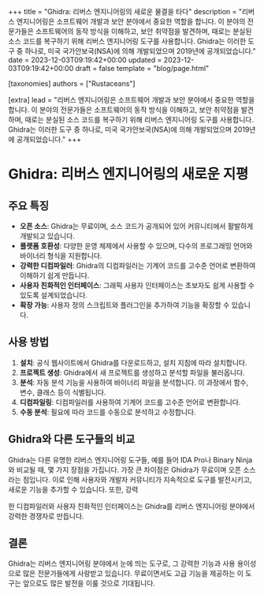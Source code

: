 +++
title = "Ghidra: 리버스 엔지니어링의 새로운 물결을 타다"
description = "리버스 엔지니어링은 소프트웨어 개발과 보안 분야에서 중요한 역할을 합니다. 이 분야의 전문가들은 소프트웨어의 동작 방식을 이해하고, 보안 취약점을 발견하며, 때로는 분실된 소스 코드를 복구하기 위해 리버스 엔지니어링 도구를 사용합니다. Ghidra는 이러한 도구 중 하나로, 미국 국가안보국(NSA)에 의해 개발되었으며 2019년에 공개되었습니다."
date = 2023-12-03T09:19:42+00:00
updated = 2023-12-03T09:19:42+00:00
draft = false
template = "blog/page.html"

[taxonomies]
authors = ["Rustaceans"]

[extra]
lead = "리버스 엔지니어링은 소프트웨어 개발과 보안 분야에서 중요한 역할을 합니다. 이 분야의 전문가들은 소프트웨어의 동작 방식을 이해하고, 보안 취약점을 발견하며, 때로는 분실된 소스 코드를 복구하기 위해 리버스 엔지니어링 도구를 사용합니다. Ghidra는 이러한 도구 중 하나로, 미국 국가안보국(NSA)에 의해 개발되었으며 2019년에 공개되었습니다."
+++

# Ghidra: 리버스 엔지니어링의 새로운 지평

## 주요 특징

- **오픈 소스**: Ghidra는 무료이며, 소스 코드가 공개되어 있어 커뮤니티에서 활발하게 개발되고 있습니다.
- **플랫폼 호환성**: 다양한 운영 체제에서 사용할 수 있으며, 다수의 프로그래밍 언어와 바이너리 형식을 지원합니다.
- **강력한 디컴파일러**: Ghidra의 디컴파일러는 기계어 코드를 고수준 언어로 변환하여 이해하기 쉽게 만듭니다.
- **사용자 친화적인 인터페이스**: 그래픽 사용자 인터페이스는 초보자도 쉽게 사용할 수 있도록 설계되었습니다.
- **확장 가능**: 사용자 정의 스크립트와 플러그인을 추가하여 기능을 확장할 수 있습니다.

## 사용 방법

1. **설치**: 공식 웹사이트에서 Ghidra를 다운로드하고, 설치 지침에 따라 설치합니다.
2. **프로젝트 생성**: Ghidra에서 새 프로젝트를 생성하고 분석할 파일을 불러옵니다.
3. **분석**: 자동 분석 기능을 사용하여 바이너리 파일을 분석합니다. 이 과정에서 함수, 변수, 클래스 등이 식별됩니다.
4. **디컴파일링**: 디컴파일러를 사용하여 기계어 코드를 고수준 언어로 변환합니다.
5. **수동 분석**: 필요에 따라 코드를 수동으로 분석하고 수정합니다.

## Ghidra와 다른 도구들의 비교

Ghidra는 다른 유명한 리버스 엔지니어링 도구들, 예를 들어 IDA Pro나 Binary Ninja와 비교될 때, 몇 가지 장점을 가집니다. 가장 큰 차이점은 Ghidra가 무료이며 오픈 소스라는 점입니다. 이로 인해 사용자와 개발자 커뮤니티가 지속적으로 도구를 발전시키고, 새로운 기능을 추가할 수 있습니다. 또한, 강력

한 디컴파일러와 사용자 친화적인 인터페이스는 Ghidra를 리버스 엔지니어링 분야에서 강력한 경쟁자로 만듭니다.

## 결론

Ghidra는 리버스 엔지니어링 분야에서 눈에 띄는 도구로, 그 강력한 기능과 사용 용이성으로 많은 전문가들에게 사랑받고 있습니다. 무료이면서도 고급 기능을 제공하는 이 도구는 앞으로도 많은 발전을 이룰 것으로 기대됩니다.

